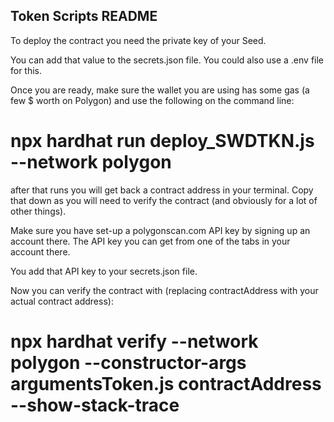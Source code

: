 ## Token Scripts README

To deploy the contract you need the private key of your Seed.  

You can add that value to the secrets.json file. You could also use a .env file for this.

Once you are ready, make sure the wallet you are using has some gas (a few $ worth on Polygon) and use the following on the command line: 

# npx hardhat run deploy_SWDTKN.js --network polygon

after that runs you will get back a contract address in your terminal. Copy that down as you will need to verify the contract (and obviously for a lot of other things).

Make sure you have set-up a polygonscan.com API key by signing up an account there. The API key you can get from one of the tabs in your account there. 

You add that API key to your secrets.json file. 

Now you can verify the contract with (replacing contractAddress with your actual contract address): 

# npx hardhat verify --network polygon --constructor-args argumentsToken.js contractAddress --show-stack-trace



